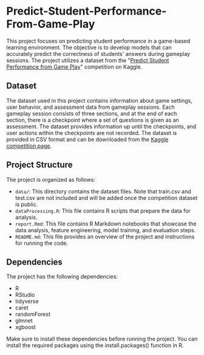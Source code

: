 # Predict-Student-Performance-From-Game-Play

This project focuses on predicting student performance in a game-based learning environment. The objective is to develop models that can accurately predict the correctness of students' answers during gameplay sessions. The project utilizes a dataset from the "[Predict Student Performance from Game Play](https://www.kaggle.com/competitions/predict-student-performance-from-game-play/overview)" competition on Kaggle.

## Dataset
The dataset used in this project contains information about game settings, user behavior, and assessment data from gameplay sessions. Each gameplay session consists of three sections, and at the end of each section, there is a checkpoint where a set of questions is given as an assessment. The dataset provides information up until the checkpoints, and user actions within the checkpoints are not recorded. The dataset is provided in CSV format and can be downloaded from the [Kaggle competition page](https://www.kaggle.com/competitions/predict-student-performance-from-game-play/overview).

## Project Structure
The project is organized as follows:

- `data/`: This directory contains the dataset files. Note that train.csv and test.csv are not included and will be added once the competition dataset is public.
- `dataProcessing.R`: This file contains R scripts that prepare the data for analysis.
- `report.Rmd`: This file contains R Markdown notebooks that showcase the data analysis, feature engineering, model training, and evaluation steps. 
- `README.md`: This file provides an overview of the project and instructions for running the code.

## Dependencies
The project has the following dependencies:
- R
- RStudio
- tidyverse
- caret
- randomForest
- glmnet
- xgboost

Make sure to install these dependencies before running the project. You can install the required packages using the install.packages() function in R.














